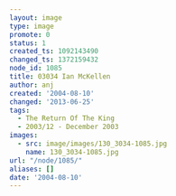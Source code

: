 ```yaml
---
layout: image
type: image
promote: 0
status: 1
created_ts: 1092143490
changed_ts: 1372159432
node_id: 1085
title: 03034 Ian McKellen
author: anj
created: '2004-08-10'
changed: '2013-06-25'
tags:
  - The Return Of The King
  - 2003/12 - December 2003
images:
  - src: image/images/130_3034-1085.jpg
    name: 130_3034-1085.jpg
url: "/node/1085/"
aliases: []
date: '2004-08-10'
---
```


